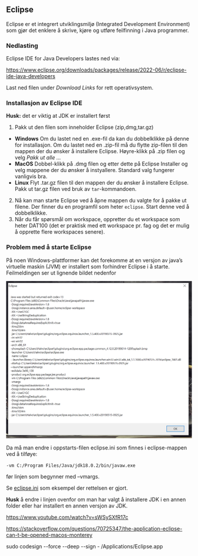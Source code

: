 
## Eclipse

Eclipse er et integrert utviklingsmiljø (Integrated Development Environment) som gjør det enklere å skrive, kjøre og utføre feilfinning i Java programmer.

### Nedlasting

Eclipse IDE for Java Developers lastes ned via:

https://www.eclipse.org/downloads/packages/release/2022-06/r/eclipse-ide-java-developers

Last ned filen under *Download Links* for rett operativsystem.

### Installasjon av Eclipse IDE

**Husk:** det er viktig at JDK er installert først

1.	Pakk ut den filen som inneholder Eclipse (zip,dmg,tar.gz)
   - **Windows** Om du lastet ned en .exe-fil da kan du dobbelklikke på denne for installasjon. Om du lastet ned en .zip-fil må du flytte zip-filen til den mappen der du ønsker å installere Eclipse. Høyre-klikk på .zip filen og velg *Pakk ut alle …*
   - **MacOS** Dobbel-klikk på .dmg filen og etter dette på Eclipse Installer og velg mappene der du ønsker å instyallere. Standard valg fungerer vanligvis bra.
   - **Linux** Flyt .tar.gz filen til den mappen der du ønsker å installere Eclipse. Pakk ut tar.gz filen ved bruk av `tar`-kommandoen.
2.	Nå kan man starte Eclipse ved å åpne mappen du valgte for å pakke ut filene. Der finner du en programfil som heter `eclipse`. Start denne ved å dobbelklikke.
3.	Når du får spørsmål om workspace, oppretter du et workspace som heter DAT100 (det er praktisk med ett workspace pr. fag og det er mulig å opprette flere workspaces senere).

### Problem med å starte Eclipse

På noen Windows-plattformer kan det forekomme at en versjon av java’s virtuelle maskin (JVM) er installert som forhindrer Eclipse i å starte. Feilmeldingen ser ut lignende bildet nedenfor

![](assets/markdown-img-paste-20200403205632439.png)

Da må man endre i oppstarts-filen eclipse.ini som finnes i eclipse-mappen ved å tilføye:

```
-vm C:/Program Files/Java/jdk18.0.2/bin/javaw.exe
```

før linjen som begynner med –vmargs.

Se [eclipse.ini](https://github.com/dat100hib/dat100public/blob/master/eclipse/eclipse.ini) som eksempel der rettelsen er gjort.

**Husk** å endre i linjen ovenfor om man har valgt å installere JDK i en annen folder eller har installert en annen versjon av JDK.

https://www.youtube.com/watch?v=sWSySXfR17c

https://stackoverflow.com/questions/70725347/the-application-eclipse-can-t-be-opened-macos-monterey

sudo codesign --force --deep --sign - /Applications/Eclipse.app
